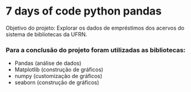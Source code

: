 # 7 days of code python pandas
Objetivo do projeto: Explorar os dados de empréstimos dos acervos do sistema de bibliotecas da UFRN.

### Para a conclusão do projeto foram utilizadas as bibliotecas:
 - Pandas (análise de dados)
 - Matplotlib (construção de gráficos)
 - numpy (customização de gráficos)
 - seaborn (construção de gráficos)
 
